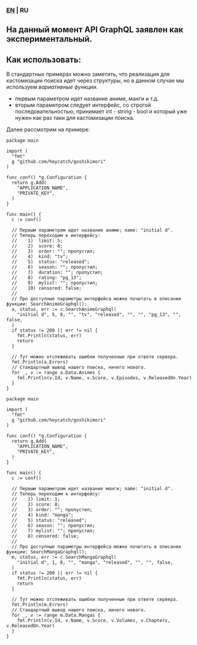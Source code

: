 ### [EN](https://github.com/heycatch/goshikimori/blob/master/graphql/README.md) | RU

## На данный момент API GraphQL заявлен как экспериментальный.

## Как использовать:
В стандартных примерах можно заметить, что реализация для кастомизации
поиска идет через структуры, но в данном случае мы используем *вариативные функции*.
  - первым параметром идет название аниме, манги и т.д.
  - вторым параметром следует интерфейс, со строгой последовательностью,
    принимает int - string - bool и который уже нужен как раз таки для кастомизации поиска.

Далее рассмотрим на примере:
```golang
package main

import (
  "fmt"
  g "github.com/heycatch/goshikimori"
)

func conf() *g.Configuration {
  return g.Add(
    "APPLICATION_NAME",
    "PRIVATE_KEY",
  )
}

func main() {
  c := conf()

  // Первым параметром идет название аниме; name: "initial d".
  // Теперь переходим к интерфейсу:
  //    1)  limit: 5;
  //    2)  score: 8;
  //    3)  order: ""; пропустил;
  //    4)  kind: "tv";
  //    5)  status: "released";
  //    6)  season: ""; пропустил;
  //    7)  duration: ""; пропустил;
  //    8)  rating: "pg_13";
  //    9)  mylist: ""; пропустил;
  //    10) censored: false;
  //
  // Про доступные параметры интерфейса можно почитать в описании функции: SearchAnimeGraphql();
  a, status, err := c.SearchAnimeGraphql(
    "initial d", 5, 8, "", "tv", "released", "", "", "pg_13", "", false,
  )
  if status != 200 || err != nil {
    fmt.Println(status, err)
    return
  }

  // Тут можно отслеживать ошибки полученные при ответе сервера.
  fmt.Println(a.Errors)
  // Стандартный вывод нашего поиска, ничего нового.
  for _, v := range a.Data.Animes {
    fmt.Println(v.Id, v.Name, v.Score, v.Episodes, v.ReleasedOn.Year)
  }
}
```
```golang
package main

import (
  "fmt"
  g "github.com/heycatch/goshikimori"
)

func conf() *g.Configuration {
  return g.Add(
    "APPLICATION_NAME",
    "PRIVATE_KEY",
  )
}

func main() {
  c := conf()

  // Первым параметром идет название манги; name: "initial d".
  // Теперь переходим к интерфейсу:
  //    1) limit: 1;
  //    2) score: 8;
  //    3) order: ""; пропустил;
  //    4) kind: "manga";
  //    5) status: "released";
  //    6) season: ""; пропустил;
  //    7) mylist: ""; пропустил;
  //    8) censored: false;
  //
  // Про доступные параметры интерфейса можно почитать в описании функции: SearchMangaGraphql();
  m, status, err := c.SearchMangaGraphql(
    "initial d", 1, 8, "", "manga", "released", "", "", false,
  )
  if status != 200 || err != nil {
    fmt.Println(status, err)
    return
  }

  // Тут можно отслеживать ошибки полученные при ответе сервера.
  fmt.Println(m.Errors)
  // Стандартный вывод нашего поиска, ничего нового.
  for _, v := range m.Data.Mangas {
    fmt.Println(v.Id, v.Name, v.Score, v.Volumes, v.Chapters, v.ReleasedOn.Year)
  }
}
```
